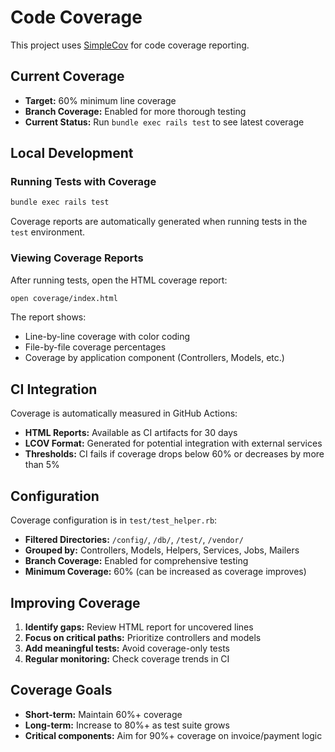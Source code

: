 # Code Coverage

This project uses [SimpleCov](https://github.com/simplecov-ruby/simplecov) for code coverage reporting.

## Current Coverage

- **Target:** 60% minimum line coverage
- **Branch Coverage:** Enabled for more thorough testing
- **Current Status:** Run `bundle exec rails test` to see latest coverage

## Local Development

### Running Tests with Coverage

```bash
bundle exec rails test
```

Coverage reports are automatically generated when running tests in the `test` environment.

### Viewing Coverage Reports

After running tests, open the HTML coverage report:

```bash
open coverage/index.html
```

The report shows:
- Line-by-line coverage with color coding
- File-by-file coverage percentages
- Coverage by application component (Controllers, Models, etc.)

## CI Integration

Coverage is automatically measured in GitHub Actions:

- **HTML Reports:** Available as CI artifacts for 30 days
- **LCOV Format:** Generated for potential integration with external services
- **Thresholds:** CI fails if coverage drops below 60% or decreases by more than 5%

## Configuration

Coverage configuration is in `test/test_helper.rb`:

- **Filtered Directories:** `/config/`, `/db/`, `/test/`, `/vendor/`
- **Grouped by:** Controllers, Models, Helpers, Services, Jobs, Mailers
- **Branch Coverage:** Enabled for comprehensive testing
- **Minimum Coverage:** 60% (can be increased as coverage improves)

## Improving Coverage

1. **Identify gaps:** Review HTML report for uncovered lines
2. **Focus on critical paths:** Prioritize controllers and models
3. **Add meaningful tests:** Avoid coverage-only tests
4. **Regular monitoring:** Check coverage trends in CI

## Coverage Goals

- **Short-term:** Maintain 60%+ coverage
- **Long-term:** Increase to 80%+ as test suite grows
- **Critical components:** Aim for 90%+ coverage on invoice/payment logic